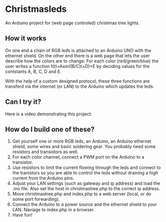 Christmasleds
=============

An Arduino project for (web page controled) christmas tree lights.

How it works
------------
On one end a  chain of RGB leds is attached to an Arduino UNO with the 
ethernet shield. On the other end there is a web page that lets the user
describe how the colors are to change: For each color (red/green/blue)
the user writes a function f(t)=A*sin*((B/C)t+D)+E by deciding values for the
contstants A, B, C, D and E.

With the help of a custom designed protocol, these three functions are transferd
via the internet (or LAN) to the Arduino which updates the leds.

Can I try it?
-------------
Here is a video demonstrating this project:

<!--
During a limited time you can also control the leds and watch with a web cam 
on [this](http://tallr.se/julgran) page (in Swedish, you could probably use 
Google Translate, or go directly to the bottom of the page). If you see this
text, the web cam should be online.
-->

How do I build one of these?
----------------------------
1. Get yourself one or more RGB leds, an Arduino, an Arduino ethernet shield,
   some wires and basic soldering gear. You probably need some resistors and
   transistors as well. 
2. For each color channel, connect a PWM port on the Arduino to a transistor.
3. Use resistors to limit the current flowing through the leds and connect to 
   the tranistors so you are able to control the leds without draining a high
   current from the Arduino pins.
4. Adjust your LAN settings (such as gateway and ip address) and load the .ino
   file. Also set the host in christmastree.php to the correct ip address.
5. Move christmastree.php and index.php to a web server (local, or do some port
   forwarding).
5. Connect the Arduino to a power source and the ethernet shield to your LAN. 
   Naviage to index.php in a browser.
6. Have fun!
